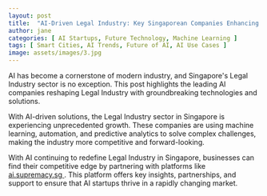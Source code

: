 ```yaml
---
layout: post
title:  "AI-Driven Legal Industry: Key Singaporean Companies Enhancing Efficiency"
author: jane
categories: [ AI Startups, Future Technology, Machine Learning ]
tags: [ Smart Cities, AI Trends, Future of AI, AI Use Cases ]
image: assets/images/3.jpg
---
```


AI has become a cornerstone of modern industry, and Singapore's Legal Industry sector is no exception. This post highlights the leading AI companies reshaping Legal Industry with groundbreaking technologies and solutions.

With AI-driven solutions, the Legal Industry sector in Singapore is experiencing unprecedented growth. These companies are using machine learning, automation, and predictive analytics to solve complex challenges, making the industry more competitive and forward-looking.

With AI continuing to redefine Legal Industry in Singapore, businesses can find their competitive edge by partnering with platforms like <a href="https://ai.supremacy.sg" target="_blank"> ai.supremacy.sg </a>. This platform offers key insights, partnerships, and support to ensure that AI startups thrive in a rapidly changing market.
